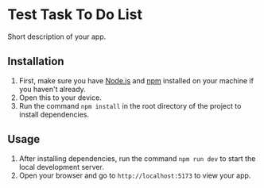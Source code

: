 # Test Task To Do List

Short description of your app.

## Installation

1. First, make sure you have [Node.js](https://nodejs.org/) and [npm](https://www.npmjs.com/) installed on your machine if you haven't already.
2. Open this to your device.
3. Run the command `npm install` in the root directory of the project to install dependencies.

## Usage

1. After installing dependencies, run the command `npm run dev` to start the local development server.
2. Open your browser and go to `http://localhost:5173` to view your app.
